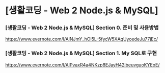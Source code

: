 # [생활코딩 - Web 2 Node.js & MySQL]

### [생활코딩 - Web 2 Node.js & MySQL] Section 0. 준비 및 사용방법
https://www.evernote.com/l/AlNJmY_hOl5L-5fycW5XAqUyoedeJu77jEc/

### [생활코딩 - Web 2 Node.js & MySQL] Section 1. My SQL로 구현
https://www.evernote.com/l/AlPvaxR4a4NKzp8EJayH42lbeuvguoKYEoE/
